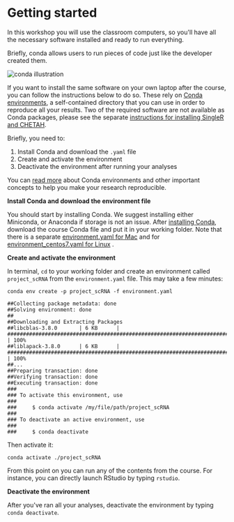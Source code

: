 # Getting started

In this workshop you will use the classroom computers, so you'll have all the necessary software installed
and ready to run everything.  

Briefly, conda allows users to run pieces of code just like the developer created them.

![conda illustration](logos/conda_illustration.png)


If you want to install the same software on your own laptop after the course, you can follow the 
instructions below to do so. These rely on [Conda environments](https://docs.conda.io/projects/conda/en/latest/user-guide/concepts/environments.html), a self-contained directory that 
you can use in order to reproduce all your results. Two of the required software are not available as Conda packages, please see the separate [instructions for installing SingleR and CHETAH](https://raw.githubusercontent.com/NBISweden/excelerate-scRNAseq/master/notes_installation.txt).

Briefly, you need to:  

1. Install Conda and download the `.yaml` file
2. Create and activate the environment
3. Deactivate the environment after running your analyses

You can [read more](https://nbis-reproducible-research.readthedocs.io/en/latest/conda/) about Conda environments and other important concepts to help you make your research reproducible.


**Install Conda and download the environment file**

You should start by installing Conda. We suggest installing either Miniconda, or Anaconda if storage is 
not an issue. After [installing Conda](https://docs.conda.io/projects/conda/en/latest/user-guide/install/index.html), 
download the course Conda file and put it in your working folder. Note that there is a separate [environment.yaml for Mac](https://raw.githubusercontent.com/NBISweden/excelerate-scRNAseq/master/environment.yaml) and for [environment_centos7.yaml for Linux](https://raw.githubusercontent.com/NBISweden/excelerate-scRNAseq/master/environment_centos7.yaml)
. 

**Create and activate the environment**

In terminal, `cd` to your working folder and create an environment called `project_scRNA` from the 
`environment.yaml` file. This may take a few minutes:

```
conda env create -p project_scRNA -f environment.yaml
```
  
```
##Collecting package metadata: done
##Solving environment: done
##
##Downloading and Extracting Packages
##libcblas-3.8.0       | 6 KB      | ############################################################################# | 100%
##liblapack-3.8.0      | 6 KB      | ############################################################################# | 100%
##...
##Preparing transaction: done
##Verifying transaction: done
##Executing transaction: done
###
### To activate this environment, use
###
###     $ conda activate /my/file/path/project_scRNA
###
### To deactivate an active environment, use
###
###     $ conda deactivate
```

Then activate it:
```
conda activate ./project_scRNA
```

From this point on you can run any of the contents from the course. For instance, you can directly launch RStudio by 
typing `rstudio`.

**Deactivate the environment**

After you've ran all your analyses, deactivate the environment by typing `conda deactivate`.

